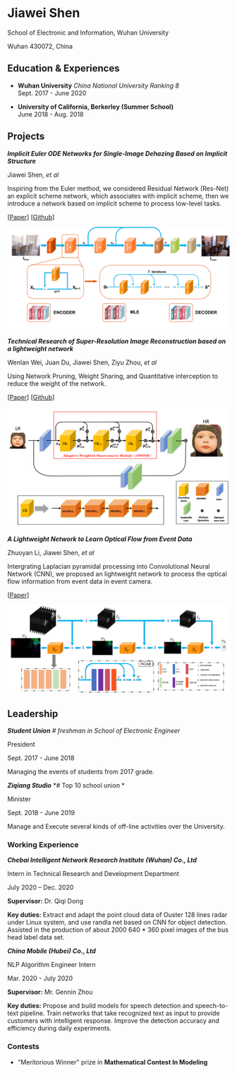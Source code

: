 # Jiawei Shen

School of Electronic and Information, Wuhan University

Wuhan 430072, China



## Education & Experiences

- **Wuhan University** *China National University Ranking 8* <br/>
Sept. 2017 - June 2020

- **University of California, Berkerley (Summer School)** <br/>
June 2018 - Aug. 2018

## Projects

<ProjectCard image="/projects/1.png" hideBorder=true>

  ***Implicit Euler ODE Networks for Single-Image Dehazing Based on Implicit Structure***

  Jiawei Shen, *et al*

 Inspiring from the Euler method, we considered Residual Network (Res-Net) an explicit scheme network, which associates with implicit scheme,
 then we introduce a network based on implicit scheme to process low-level tasks.


  [[Paper](https://openaccess.thecvf.com/content_CVPRW_2020/papers/w14/Shen_Implicit_Euler_ODE_Networks_for_Single-Image_Dehazing_CVPRW_2020_paper.pdf)]
  [[Github](https://github.com/Jiawei-Shen/MI-Net)]

  ![Image text](/article/MI.png)

</ProjectCard>


<ProjectCard hideBorder=true>

 ***Technical Research of Super-Resolution Image Reconstruction based on a lightweight network***

  Wenlan Wei, Juan Du, Jiawei Shen, Ziyu Zhou, *et al*

  Using Network Pruning, Weight Sharing, and Quantitative interception to reduce the weight of the network.

  [[Paper](https://ieeexplore.ieee.org/abstract/document/9045996)]
  [[Github](https://github.com/weiwenlan/Mobile-Lightweight-Super-Resolution-Construction-System)]

  ![Image text](/article/SR.png)


</ProjectCard>


<ProjectCard hideBorder=true>

  ***A Lightweight Network to Learn Optical Flow from Event Data***

  Zhuoyan Li, Jiawei Shen, *et al*

  Intergrating Laplacian pyramidal processing into Convolutional Neural Network (CNN), we proposed an lightweight network to process the optical flow
  information from event data in event camera.

  [[Paper](/article/ICPR20_2424_FI.pdf)]

  ![Image text](/article/Event.png)


</ProjectCard>


## Leadership

<ProjectCard hideBorder=true>

  ***Student Union*** *# freshman in School of Electronic Engineer*

  President

  Sept. 2017 - June 2018

  Managing the events of students from 2017 grade.   

</ProjectCard>

<ProjectCard hideBorder=true>

  ***Ziqiang Studio*** *# Top 10 school union *

  Minister

  Sept. 2018 - June 2019

  Manage and Execute several kinds of off-line activities over the University.   

</ProjectCard>

### Working Experience

<ProjectCard hideBorder=true>

  ***Chebai Intelligent Network Research Institute (Wuhan) Co., Ltd***

  Intern in Technical Research and Development Department

  July 2020 – Dec. 2020

  **Supervisor:** Dr. Qiqi Dong

  **Key duties:** Extract and adapt the point cloud data of Ouster 128 lines radar under Linux system, and use randla net based on CNN for object detection. Assisted in the production of about 2000 640 * 360 pixel images of the bus head label data set.  

</ProjectCard>

<ProjectCard hideBorder=true>

  ***China Mobile (Hubei) Co., Ltd***

  NLP Algorithm Engineer Intern

  Mar. 2020 - July 2020

  **Supervisor:** Mr. Gennin Zhou

  **Key duties:** Propose and build models for speech detection and speech-to-text pipeline. Train networks that take recognized text as input to provide customers with intelligent response. Improve the detection accuracy and efficiency during daily experiments.

</ProjectCard>


### Contests

- "Meritorious Winner" prize in **Mathematical Contest In Modeling**
